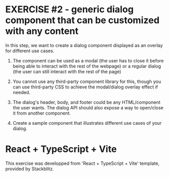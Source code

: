 # EXERCISE #2 - generic dialog component that can be customized with any content

In this step, we want to create a dialog component displayed as an overlay for different use cases.

1. The component can be used as a modal (the user has to close it before being able to interact with the rest of the webpage) or a regular dialog (the user can still interact with the rest of the page)

2. You cannot use any third-party component library for this, though you can use third-party CSS to achieve the modal/dialog overlay effect if needed.

3. The dialog's header, body, and footer could be any HTML/component the user wants. The dialog API should also expose a way to open/close it from another component.

4. Create a sample component that illustrates different use cases of your dialog.

# React + TypeScript + Vite

This exercise was developped from 'React + TypeScript + Vite' template, provided by Stackblitz.
